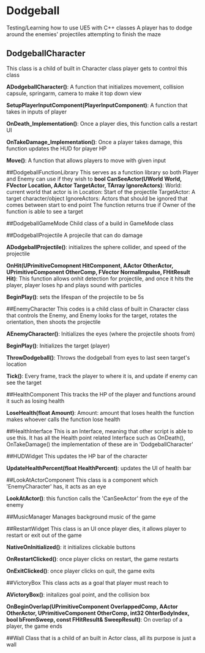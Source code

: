# Dodgeball

Testing/Learning how to use UE5 with C++ classes
A player has to dodge around the enemies' projectiles attempting to finish the maze

## DodgeballCharacter
This class is a child of built in Character class player gets to control this class

**ADodgeballCharacter()**: A function that initializes movement, collision capsule, springarm, camera to make it top down view

**SetupPlayerInputComponent(PlayerInputComponent)**: A function that takes in inputs of player

**OnDeath_Implementation()**: Once a player dies, this function calls a restart UI

**OnTakeDamage_Implementation()**: Once a player takes damage, this function updates the HUD for player HP

**Move()**: A function that allows players to move with given input

##DodgeballFunctionLibrary
This serves as a function library so both Player and Enemy can use if they wish to
**bool CanSeeActor(UWorld World, FVector Location, AActor TargetActor, TArray<AActor>  IgnoreActors)**:
  World: current world that actor is in
  Location: Start of the projectile
  TargetActor: A target character/object
  IgnoreActors: Actors that should be ignored that comes between start to end point
  The function returns true if Owner of the function is able to see a target
  
##DodgeballGameMode
Child class of a build in GameMode class

##DodgeballProjectile
A projecile that can do damage

**ADodgeballProjectile()**: initializes the sphere collider, and speed of the projectile

**OnHit(UPrimitiveComopnent HitComponent, AActor OtherActor, UPrimitiveComponent OtherComp, FVector NormalImpulse, FHitResult Hit)**: This function allows onhit detection for projectile, and once it hits the player, player loses hp and plays sound with particles

**BeginPlay()**: sets the lifespan of the projectile to be 5s

##EnemyCharacter
This codes is a child class of built in Character class that controls the Enemy, and Enemy looks for the target, rotates the orientation, then shoots the projectile

**AEnemyCharacter()**: Initializes the eyes (where the projectile shoots from)

**BeginPlay()**: Initializes the target (player)

**ThrowDodgeball()**: Throws the dodgeball from eyes to last seen target's location

**Tick()**: Every frame, track the player to where it is, and update if enemy can see the target

##HealthComponent
This tracks the HP of the player and functions around it such as losing health

**LoseHealth(float Amount)**:
  Amount: amount that loses health
  the function makes whoever calls the function lose health

##HealthInterface
This is an Interface, meaning that other script is able to use this. 
It has all the Health point related Interface such as OnDeath(), OnTakeDamage() the implementation of these are in 'DodgeballCharacter'

##HUDWidget
This updates the HP bar of the character

**UpdateHealthPercent(float HealthPercent)**: updates the UI of health bar

##LookAtActorComponent
This class is a component which 'EnemyCharacter' has, it acts as an eye

**LookAtActor()**: this function calls the 'CanSeeActor' from the eye of the enemy

##MusicManager
Manages background music of the game

##RestartWidget
This class is an UI once player dies, it allows player to restart or exit out of the game

**NativeOnInitialized()**: it initializes clickable buttons 

**OnRestartClicked()**: once player clicks on restart, the game restarts

**OnExitClicked()**: once player clicks on quit, the game exits

##VictoryBox
This class acts as a goal that player must reach to

**AVictoryBox()**: initalizes goal point, and the collision box

**OnBeginOverlap(UPrimitiveComponent OverlappedComp, AActor OtherActor, UPrimitiveComponent OtherComp, int32 OhterBodyIndex, bool bFromSweep, const FHitResult& SweepResult)**:
  On overlap of a player, the game ends

##Wall
Class that is a child of an built in Actor class, all its purpose is just a wall
